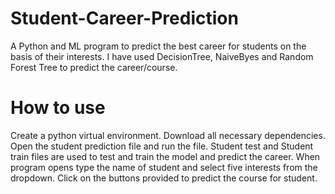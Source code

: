 # Student-Career-Prediction
A Python and ML program to predict the best career for students on the basis of their interests. I have used DecisionTree, NaiveByes and Random Forest Tree to predict the career/course.
# How to use
Create a python virtual environment.
Download all necessary dependencies.
Open the student prediction file and run the file. Student test and Student train files are used to test and train the model and predict the career. 
When program opens type the name of student and select five interests from the dropdown.
Click on the buttons provided to predict the course for student.
